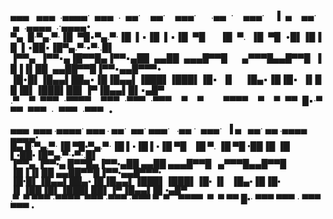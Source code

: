 <p><spanstyle="font-family: 'Lucida Console'; line-height: 14px; font-size: 14px; display: inline-block;">▄▄▄&nbsp;&nbsp;&nbsp;▄▄▄&nbsp;&nbsp;.▄▄▄▄&middot;&nbsp;&nbsp;▄▄▄&nbsp;&nbsp;.&nbsp;&nbsp;▄▄&middot;&nbsp;&nbsp;&nbsp;&nbsp;▄▄&middot;&nbsp;&nbsp;&nbsp;&nbsp;▄▄▄&middot;&nbsp;&nbsp;&nbsp;&nbsp;&nbsp;&nbsp;.▄▄&nbsp;&nbsp;&middot;&nbsp;&nbsp;&nbsp;&nbsp;▄▄▄&middot;&nbsp;&nbsp;&nbsp;&nbsp;▐&nbsp;&nbsp;▄&nbsp;&nbsp;&nbsp;&nbsp;▄▄&middot;&nbsp;&nbsp;&nbsp;&nbsp;▄&nbsp;&nbsp;.▄▄▄▄&nbsp;&nbsp;.&middot;▄▄▄▄&bull;<br/>▀▄&nbsp;&nbsp;█&middot;▀▄.▀&middot;▐█&nbsp;&nbsp;▀█▪▀▄.▀&middot;▐█&nbsp;&nbsp;▌▪▐█&nbsp;&nbsp;▌▪▐█&nbsp;&nbsp;▀█&nbsp;&nbsp;&nbsp;&nbsp;&nbsp;&nbsp;▐█&nbsp;&nbsp;▀.&nbsp;&nbsp;▐█&nbsp;&nbsp;▀█&nbsp;&nbsp;&bull;█▌▐█▐█&nbsp;&nbsp;▌▪██▪▐█▀▄.▀&middot;▪▀&middot;.█▌<br/>▐▀▀▄&nbsp;&nbsp;▐▀▀▪▄▐█▀▀█▄▐▀▀▪▄██&nbsp;&nbsp;▄▄██&nbsp;&nbsp;▄▄▄█▀▀█&nbsp;&nbsp;&nbsp;&nbsp;&nbsp;&nbsp;▄▀▀▀█▄▄█▀▀█&nbsp;&nbsp;▐█▐▐▌██&nbsp;&nbsp;▄▄██▀▀█▐▀▀▪▄▄█▀▀▀&bull;<br/>▐█&bull;█▌▐█▄▄▌██▄▪▐█▐█▄▄▌▐███▌▐███▌▐█▪&nbsp;&nbsp;▐▌&nbsp;&nbsp;&nbsp;&nbsp;▐█▄▪▐█▐█▪&nbsp;&nbsp;▐▌██▐█▌▐███▌██▌▐▀▐█▄▄▌█▌▪▄█▀<br/>.▀&nbsp;&nbsp;&nbsp;&nbsp;▀&nbsp;&nbsp;▀▀▀&nbsp;&nbsp;&middot;▀▀▀▀&nbsp;&nbsp;&nbsp;&nbsp;▀▀▀&nbsp;&nbsp;&middot;▀▀▀&nbsp;&nbsp;&middot;▀▀▀&nbsp;&nbsp;&nbsp;&nbsp;▀&nbsp;&nbsp;&nbsp;&nbsp;▀&nbsp;&nbsp;&nbsp;&nbsp;&nbsp;&nbsp;&nbsp;&nbsp;▀▀▀▀&nbsp;&nbsp;&nbsp;&nbsp;▀&nbsp;&nbsp;&nbsp;&nbsp;▀&nbsp;&nbsp;▀▀&nbsp;&nbsp;█▪&middot;▀▀▀&nbsp;&nbsp;▀▀▀&nbsp;&nbsp;&middot;&nbsp;&nbsp;▀▀▀&nbsp;&nbsp;&middot;▀▀▀&nbsp;&nbsp;&bull;<br /></span></p>




<p><span style="font-family: 'Lucida Console'; line-height: 14px; font-size: 14px; display: inline-block;">▄▄▄&nbsp;&nbsp;▄▄▄ .▄▄▄▄&middot; ▄▄▄ . ▄▄&middot;&nbsp;&nbsp;▄▄&middot; ▄▄▄&middot;&nbsp;&nbsp;&nbsp;.▄▄ &middot;&nbsp;&nbsp;▄▄▄&middot;&nbsp;&nbsp;▐ ▄&nbsp; &nbsp;▄▄&middot; ▄▄ .▄▄▄▄&nbsp; ▄▄▄▄&bull;<br />█▄ █&middot;▀▄.▀&middot;▐█ ▀█▪▀▄.▀&middot;▐█ ▌▪▐█ ▌▪▐█ ▀█&nbsp;&nbsp;&nbsp;▐█ ▀. ▐█ ▀█ &bull;██▐█ ▐█ ▌▪██▪▐█▀▄.▀&middot;▪▀&middot;.█▌<br />▐▀▀▄ ▐▀▀▪▄ █▀▀█▄▐▀▀▪▄██ ▄▄██ ▄▄▄█▀▀█&nbsp;&nbsp;&nbsp;▄▀▀▀█▄▄█▀▀█ ▐█▐▐▌██ ▄▄██▀▀█▐▀▀▪▄▄█▀▀▀&bull;<br />▐█&bull;█▌▐█▄▄▌██▄▪▐█▐█▄▄▌▐███▌▐███▌▐█▪ ▐▌&nbsp;&nbsp;▐█▄▪▐█▐█▪ ▐▌▐██▐█▌▐███▌██▌▐▀▐█▄▄▌█▌▪▄█▀<br />.▀&nbsp;&nbsp;▀ ▀▀▀ &middot;▀▀▀▀&nbsp;&nbsp;▀▀▀ &middot;▀▀▀ &middot;▀▀▀ ▀&nbsp; ▀&nbsp;&nbsp;&nbsp;&nbsp;▀▀▀▀&nbsp;&nbsp;▀&nbsp; ▀ ▀▀ █▪&middot; ▀▀▀ ▀▀▀ &middot; ▀▀▀ ▀▀▀ &bull;<br /></span></p>

<!--
**Beccachez/Beccachez** is a ✨ _special_ ✨ repository because its `README.md` (this file) appears on your GitHub profile.

Here are some ideas to get you started:

- 🔭 I’m currently working on ...
- 🌱 I’m currently learning ...
- 👯 I’m looking to collaborate on ...
- 🤔 I’m looking for help with ...
- 💬 Ask me about ...
- 📫 How to reach me: ...
- 😄 Pronouns: ...
- ⚡ Fun fact: ...
-->
